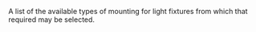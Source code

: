 A list of the available types of mounting for light fixtures from which that required may be selected.
